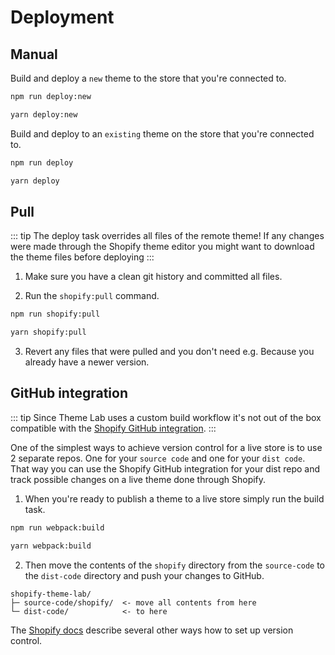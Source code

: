 # Deployment

## Manual

Build and deploy a `new` theme to the store that you're connected to.

<CodeGroup>
  <CodeGroupItem title="NPM" active>

```sh
npm run deploy:new
```

  </CodeGroupItem>

  <CodeGroupItem title="YARN">

```sh
yarn deploy:new
```

  </CodeGroupItem>
</CodeGroup>

Build and deploy to an `existing` theme on the store that you're connected to.

<CodeGroup>
  <CodeGroupItem title="NPM" active>

```sh
npm run deploy
```

  </CodeGroupItem>

  <CodeGroupItem title="YARN">

```sh
yarn deploy
```

  </CodeGroupItem>
</CodeGroup>

## Pull

::: tip
The deploy task overrides all files of the remote theme! If any changes were made through the Shopify theme editor you might want to download the theme files before deploying
:::

1. Make sure you have a clean git history and committed all files.

2. Run the `shopify:pull` command.

<CodeGroup>
  <CodeGroupItem title="NPM" active>

```sh
npm run shopify:pull
```

  </CodeGroupItem>

  <CodeGroupItem title="YARN">

```sh
yarn shopify:pull
```

  </CodeGroupItem>
</CodeGroup>

3. Revert any files that were pulled and you don't need e.g. Because you already have a newer version.

## GitHub integration

::: tip
Since Theme Lab uses a custom build workflow it's not out of the box compatible with the [Shopify GitHub integration](https://shopify.dev/themes/tools/github).
:::

One of the simplest ways to achieve version control for a live store is to use 2 separate repos. One for your `source code` and one for your `dist code`. That way you can use the Shopify GitHub integration for your dist repo and track possible changes on a live theme done through Shopify.

1. When you're ready to publish a theme to a live store simply run the build task.

<CodeGroup>
  <CodeGroupItem title="NPM" active>

```sh
npm run webpack:build
```

  </CodeGroupItem>

  <CodeGroupItem title="YARN">

```sh
yarn webpack:build
```

  </CodeGroupItem>
</CodeGroup>

2. Then move the contents of the `shopify` directory from the `source-code` to the `dist-code` directory and push your changes to GitHub.

```
shopify-theme-lab/
├─ source-code/shopify/  <- move all contents from here
└─ dist-code/            <- to here
```

The [Shopify docs](https://shopify.dev/themes/best-practices/version-control) describe several other ways how to set up version control.